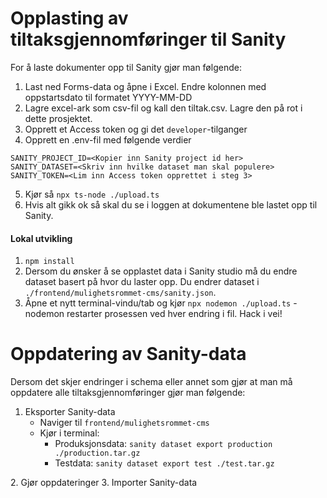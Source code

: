 # Opplasting av tiltaksgjennomføringer til Sanity

For å laste dokumenter opp til Sanity gjør man følgende:

1. Last ned Forms-data og åpne i Excel. Endre kolonnen med oppstartsdato til formatet YYYY-MM-DD
2. Lagre excel-ark som csv-fil og kall den tiltak.csv. Lagre den på rot i dette prosjektet.
3. Opprett et Access token og gi det `developer`-tilganger
4. Opprett en .env-fil med følgende verdier



```
SANITY_PROJECT_ID=<Kopier inn Sanity project id her>
SANITY_DATASET=<Skriv inn hvilke dataset man skal populere>
SANITY_TOKEN=<Lim inn Access token opprettet i steg 3>
```

5. Kjør så `npx ts-node ./upload.ts`
6. Hvis alt gikk ok så skal du se i loggen at dokumentene ble lastet opp til Sanity.


#### Lokal utvikling
1. `npm install`
2. Dersom du ønsker å se opplastet data i Sanity studio må du endre dataset basert på hvor du laster opp. Du endrer dataset i `./frontend/mulighetsrommet-cms/sanity.json`.
3. Åpne et nytt terminal-vindu/tab og kjør `npx nodemon ./upload.ts` - nodemon restarter prosessen ved hver endring i fil. Hack i vei!


# Oppdatering av Sanity-data
Dersom det skjer endringer i schema eller annet som gjør at man må oppdatere alle tiltaksgjennomføringer gjør man følgende:

1. Eksporter Sanity-data
   - Naviger til `frontend/mulighetsrommet-cms`
   - Kjør i terminal: 
     - Produksjonsdata: `sanity dataset export production ./production.tar.gz`
     - Testdata: `sanity dataset export test ./test.tar.gz`

[comment]: <Dersom noen tar denne oppgaven, jeg har kommet hit!>
2. Gjør oppdateringer
3. Importer Sanity-data
